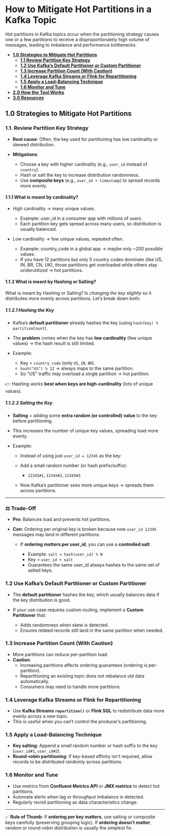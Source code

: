 # How to Mitigate Hot Partitions in a Kafka Topic
Hot partitions in Kafka topics occur when the partitioning strategy causes one or a few partitions to receive a disproportionately high volume of messages, leading to imbalance and performance bottlenecks.

<!-- toc -->
- [**1.0 Strategies to Mitigate Hot Partitions**](#10-strategies-to-mitigate-hot-partitions)
   + [**1.1 Review Partition Key Strategy**](#11-review-partition-key-strategy)
   + [**1.2 Use Kafka’s Default Partitioner or Custom Partitioner**](#12-use-kafkas-default-partitioner-or-custom-partitioner)
   + [**1.3 Increase Partition Count (With Caution)**](#13-increase-partition-count-with-caution)
   + [**1.4 Leverage Kafka Streams or Flink for Repartitioning**](#14-leverage-kafka-streams-or-flink-for-repartitioning)
   + [**1.5 Apply a Load-Balancing Technique**](#15-apply-a-load-balancing-technique)
   + [**1.6 Monitor and Tune**](#16-monitor-and-tune)
- [**2.0 How the Tool Works**](#20-how-the-tool-works)
- [**3.0 Resources**](#30-resources)
<!-- tocstop -->

## **1.0 Strategies to Mitigate Hot Partitions**

### **1.1. Review Partition Key Strategy**

* **Root cause**: Often, the key used for partitioning has low cardinality or skewed distribution.

* **Mitigations**:
  * Choose a key with higher cardinality (e.g., `user_id` instead of `country`).
  * Hash or salt the key to increase distribution randomness.
  * Use **composite keys** (e.g., `user_id + timestamp`) to spread records more evenly.

#### **1.1.1 What is meant by cardinality?**
- High cardinality → many unique values.
  * Example: user_id in a consumer app with millions of users.
  * Each partition key gets spread across many users, so distribution is usually balanced.

- Low cardinality → few unique values, repeated often.
  * Example: country_code in a global app → maybe only ~200 possible values.
  * If you have 12 partitions but only 5 country codes dominate (like US, IN, BR, CN, UK), those partitions get overloaded while others stay underutilized → hot partitions.

#### **1.1.2 What is meant by Hashing or Salting?**
What is meant by Hashing or Salting?  Is *changing the key slightly* so it distributes more evenly across partitions. Let’s break down both:

##### **1.1.2.1 Hashing the Key**

* Kafka’s **default partitioner** already hashes the key (using `hash(key) % partitionCount`).
* The **problem** comes when the key has **low cardinality** (few unique values) → the hash result is still limited.
* Example:

  * Key = `country_code` (only `US`, `IN`, `BR`).
  * `hash("US") % 12` → always maps to the same partition.
  * So "US" traffic may overload a single partition → hot partition.

👉 Hashing works **best when keys are high-cardinality** (lots of unique values).

##### **1.1.2.2 Salting the Key**

* **Salting** = adding some **extra random (or controlled) value** to the key before partitioning.
* This increases the number of unique key values, spreading load more evenly.
* Example:

  * Instead of using just `user_id = 12345` as the key:

  * Add a small random number (or hash prefix/suffix):

    * `12345#1`, `12345#2`, `12345#3`
  * Now Kafka’s partitioner sees more unique keys → spreads them across partitions.

---

### ⚖️ Trade-Off

* **Pro:** Balances load and prevents hot partitions.
* **Con:** Ordering per original key is broken because now `user_id 12345` messages may land in different partitions.

  * If **ordering matters per user_id**, you can use a **controlled salt**:

    * Example: `salt = hash(user_id) % N`
    * Key = `user_id + salt`
    * Guarantees the same user_id always hashes to the same set of salted keys.

### **1.2 Use Kafka’s Default Partitioner or Custom Partitioner**

* The **default partitioner** hashes the key, which usually balances data if the key distribution is good.
* If your use case requires custom routing, implement a **Custom Partitioner** that:

  * Adds randomness when skew is detected.
  * Ensures related records still land in the same partition when needed.

### **1.3 Increase Partition Count (With Caution)**

* More partitions can reduce per-partition load.
* **Caution**:
  * Increasing partitions affects ordering guarantees (ordering is per-partition).
  * Repartitioning an existing topic does not rebalance old data automatically.
  * Consumers may need to handle more partitions.

### **1.4 Leverage Kafka Streams or Flink for Repartitioning**

* Use **Kafka Streams `repartition()`** or **Flink SQL** to redistribute data more evenly across a new topic.
* This is useful when you can’t control the producer’s partitioning.

### **1.5 Apply a Load-Balancing Technique**

* **Key salting**: Append a small random number or hash suffix to the key (`user_id#1`, `user_id#2`).
* **Round-robin partitioning**: If key-based affinity isn’t required, allow records to be distributed randomly across partitions.

### **1.6 Monitor and Tune**
* Use metrics from **Confluent Metrics API** or **JMX metrics** to detect hot partitions.
* Automate alerts when lag or throughput imbalance is detected.
* Regularly revisit partitioning as data characteristics change.

---

✅ **Rule of Thumb**:
If **ordering per key matters**, use salting or composite keys carefully (preserving grouping logic).
If **ordering doesn’t matter**, random or round-robin distribution is usually the simplest fix.
